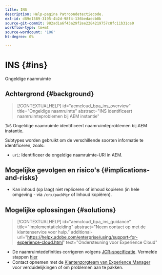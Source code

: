 ```yaml
---
title: INS
description: Help-pagina Patroondetectiecode.
exl-id: d89e1589-3195-4b2d-98f4-136bedaecb0b
source-git-commit: 982ad1a6f43a29f2ee2284219757c8fc11b31ce0
workflow-type: tm+mt
source-wordcount: '106'
ht-degree: 0%

---
```


# INS {#ins}

Ongeldige naamruimte

## Achtergrond {#background}

>[!CONTEXTUALHELP]
>id="aemcloud_bpa_ins_overview"
>title="Ongeldige naamruimte"
>abstract="INS identificeert naamruimteproblemen bij AEM instantie"

`INS`  Ongeldige naamruimte identificeert naamruimteproblemen bij AEM instantie.

Subtypes worden gebruikt om de verschillende soorten informatie te identificeren, zoals:

* `uri`: Identificeer de ongeldige naamruimte-URI in AEM.

## Mogelijke gevolgen en risico&#39;s {#implications-and-risks}

* Kan inhoud (op laag) niet repliceren of inhoud kopiëren (in hele omgeving - via `/crx/packMgr` of Inhoud kopiëren).

## Mogelijke oplossingen {#solutions}

>[!CONTEXTUALHELP]
>id="aemcloud_bpa_ins_guidance"
>title="Implementatieleiding"
>abstract="Neem contact op met de klantenservice voor hulp."
>additional-url="https://helpx.adobe.com/enterprise/using/support-for-experience-cloud.html" text="Ondersteuning voor Experience Cloud"

* De naamruimtedefinities corrigeren volgens [JCR-specificatie](https://developer.adobe.com/experience-manager/reference-materials/spec/jcr/1.0/4.5_Namespaces.html). Vermelde stappen [hier](https://experienceleaguecommunities.adobe.com/t5/adobe-experience-manager/how-can-i-delete-a-namespace-created-in-crx/td-p/225163)
* Contact opnemen met de [Klantenzorgteam van Experience Manager](https://helpx.adobe.com/enterprise/using/support-for-experience-cloud.html) voor verduidelijkingen of om problemen aan te pakken.
